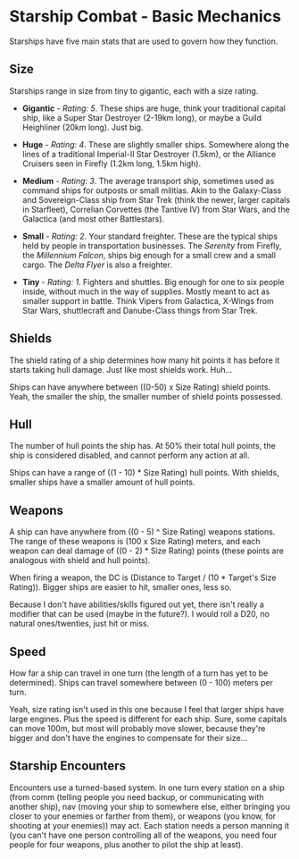 # Starship Combat - Basic Mechanics

Starships have five main stats that are used to govern how they function.

## Size

Starships range in size from tiny to gigantic, each with a size rating.

-	**Gigantic** - *Rating: 5*. These ships are huge, think your traditional 
	capital ship, like a Super Star Destroyer (2-19km long), or maybe a Guild
	Heighliner (20km long). Just big.

-	**Huge** - *Rating: 4*. These are slightly smaller ships. Somewhere
	along the lines of a traditional Imperial-II Star Destroyer (1.5km),
	or the Alliance Cruisers seen in Firefly (1.2km long, 1.5km high).

-	**Medium** - *Rating: 3*. The average transport ship, sometimes used
	as command ships for outposts or small militias. Akin to the Galaxy-Class
	and Sovereign-Class ship from Star Trek (think the newer, larger capitals
	in Starfleet), Correlian Corvettes (the Tantive IV) from Star Wars, and
	the Galactica (and most other Battlestars).

-	**Small** - *Rating: 2*. Your standard freighter. These are the typical
	ships held by people in transportation businesses. The *Serenity* from
	Firefly, the *Millennium Falcon*, ships big enough for a small crew and a
	small cargo. The *Delta Flyer* is also a freighter.

-	**Tiny** - *Rating: 1*. Fighters and shuttles. Big enough for one to six
	people inside, without much in the way of supplies. Mostly meant to
	act as smaller support in battle. Think Vipers from Galactica, X-Wings
	from Star Wars, shuttlecraft and Danube-Class things from Star Trek.

## Shields

The shield rating of a ship determines how many hit points it has before it
starts taking hull damage. Just like most shields work. Huh...

Ships can have anywhere between ((0-50) x Size Rating) shield points. Yeah,
the smaller the ship, the smaller number of shield points possessed.

## Hull

The number of hull points the ship has. At 50% their total hull points, the
ship is considered disabled, and cannot perform any action at all.

Ships can have a range of ((1 - 10) * Size Rating) hull points. With shields,
smaller ships have a smaller amount of hull points.

## Weapons

A ship can have anywhere from ((0 - 5) ^ Size Rating) weapons stations. The
range of these weapons is (100 x Size Rating) meters, and each weapon can
deal damage of ((0 - 2) * Size Rating) points (these points are analogous with
shield and hull points).

When firing a weapon, the DC is (Distance to Target / (10 * Target's Size
Rating)). Bigger ships are easier to hit, smaller ones, less so.

Because I don't have abilities/skills figured out yet, there isn't really a
modifier that can be used (maybe in the future?). I would roll a D20, no
natural ones/twenties, just hit or miss.

## Speed

How far a ship can travel in one turn (the length of a turn has yet to be
determined). Ships can travel somewhere between (0 - 100) meters per turn.

Yeah, size rating isn't used in this one because I feel that larger ships have
large engines. Plus the speed is different for each ship. Sure, some capitals
can move 100m, but most will probably move slower, because they're bigger and
don't have the engines to compensate for their size...

## Starship Encounters

Encounters use a turned-based system. In one turn every station on a ship
(from comm (telling people you need backup, or communicating with another
ship), nav (moving your ship to somewhere else, either bringing you closer
to your enemies or farther from them), or weapons (you know, for shooting at
your enemies)) may act. Each station needs a person manning it (you can't have
one person controlling all of the weapons, you need four people for four
weapons, plus another to pilot the ship at least).